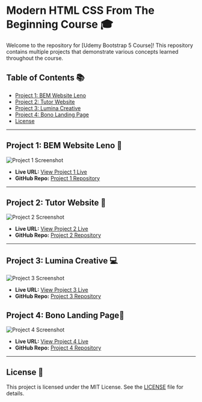 # Modern HTML CSS From The Beginning Course 🎓

Welcome to the repository for [Udemy Bootstrap 5 Course]! This repository contains multiple projects that demonstrate various concepts learned throughout the course.


## Table of Contents 📚
- [Project 1: BEM Website Leno](#project-1-project-title)
- [Project 2: Tutor Website](#project-2-project-title)
- [Project 3: Lumina Creative](#project-3-project-title)
- [Project 4: Bono Landing Page](#project-3-project-title)
- [License](#license)

---

## Project 1: BEM Website Leno 🚀

![Project 1 Screenshot](https://i.ibb.co.com/WxzLdVF/image9.png)

- **Live URL:** [View Project 1 Live](https://udemy-html.azimdev.me/leno/index.html#)
- **GitHub Repo:** [Project 1 Repository](https://github.com/Azim-Islam/Modern-HTML-CSS-From-The-Beginning/tree/main/leno)

---

## Project 2: Tutor Website 🌟

![Project 2 Screenshot](https://i.ibb.co.com/ZTnRpt3/image2.png)

- **Live URL:** [View Project 2 Live](https://udemy-html.azimdev.me/tutor/index.html#home)
- **GitHub Repo:** [Project 2 Repository](https://github.com/Azim-Islam/Modern-HTML-CSS-From-The-Beginning/tree/main/tutor)

---

## Project 3: Lumina Creative 💻

![Project 3 Screenshot](https://i.ibb.co.com/wMXt841/image5.png)

- **Live URL:** [View Project 3 Live](https://udemy-html.azimdev.me/lumina-creative/index.html)
- **GitHub Repo:** [Project 3 Repository](https://github.com/Azim-Islam/Modern-HTML-CSS-From-The-Beginning/tree/main/lumina-creative)


## Project 4: Bono Landing Page💎

![Project 4 Screenshot](https://i.ibb.co.com/kcxGHt8/image4.png)

- **Live URL:** [View Project 4 Live](https://udemy-html.azimdev.me/bono-landing-form/index.html)
- **GitHub Repo:** [Project 4 Repository](https://github.com/Azim-Islam/Modern-HTML-CSS-From-The-Beginning/tree/main/bono-landing-form)
---

## License 📜

This project is licensed under the MIT License. See the [LICENSE](./LICENSE) file for details.
